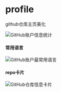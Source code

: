 # profile
github仓库主页美化

![GitHub账户信息统计](https://github-stats.ubrong.com/api?username=zydxyx&amp;show_icons=true&amp;theme=cobalt)
#### 常用语言
![GitHub账户最常用语言](https://github-stats.ubrong.com/api/top-langs/?username=zydxyx&theme=tokyonight)
#### repo卡片
![GitHub仓库信息卡片](https://github-stats.ubrong.com/api/pin/?username=zydxyx&repo=profile&amp)
